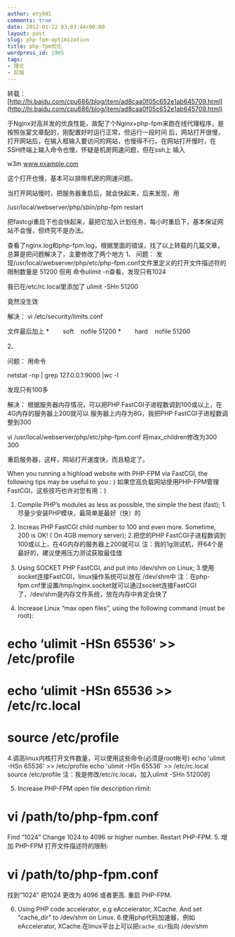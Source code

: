 ```yaml
---
author: ety001
comments: true
date: 2012-01-22 03:03:44+00:00
layout: post
slug: php-fpm-optimization
title: php-fpm优化
wordpress_id: 1905
tags:
- 理论
- 后端
---
```


转载：[http://hi.baidu.com/cpu686/blog/item/ad8caa0f05c652e1ab645709.html](http://hi.baidu.com/cpu686/blog/item/ad8caa0f05c652e1ab645709.html)

于Nginx对高并发的优良性能，故配了个Nginx+php-fpm来跑在线代理程序，是按照张宴文章配的，刚配置好时运行正常，但运行一段时间 后，网站打开很慢，打开网站后，在输入框输入要访问的网站，也慢得不行。在网站打开慢时，在SSH终端上输入命令也慢，怀疑是机房网速问题，但在ssh上 输入

w3m www.example.com

这个打开也慢，基本可以排除机房的网速问题。

当打开网站慢时，把服务器重启后，就会快起来，后来发现，用

/usr/local/webserver/php/sbin/php-fpm restart

把fastcgi重启下也会快起来，最把它加入计划任务，每小时重启下，基本保证网站不会慢，但终究不是办法。

查看了nginx.log和php-fpm.log，根据里面的错误，找了以上转载的几篇文章，总算是把问题解决了，主要修改了两个地方
1、
问题：
发现/usr/local/webserver/php/etc/php-fpm.conf文件里定义的打开文件描述符的限制数量是
<value name="rlimit_files">51200</value>
但用 命令ulimit -n查看，发现只有1024

我已在/etc/rc.local里添加了
ulimit -SHn 51200

竟然没生效

解决：
vi /etc/security/limits.conf

文件最后加上
*        soft    nofile 51200
*        hard    nofile 51200

<!-- more -->2、
问题：
用命令

netstat -np | grep 127.0.0.1:9000 |wc -l

发现只有100多

解决：
根据服务器内存情况，可以把PHP FastCGI子进程数调到100或以上，在4G内存的服务器上200就可以
服务器上内存为8G，我把PHP FastCGI子进程数调整到300

vi /usr/local/webserver/php/etc/php-fpm.conf
将max_children修改为300
<value name="max_children">300</value>

重启服务器，这样，网站打开速度快，而且稳定了。




When you running a highload website with PHP-FPM via FastCGI, the following tips may be useful to you : )
如果您高负载网站使用PHP-FPM管理FastCGI，这些技巧也许对您有用：)

1. Compile PHP’s modules as less as possible, the simple the best (fast);
1.尽量少安装PHP模块，最简单是最好（快）的

2. Increas PHP FastCGI child number to 100 and even more. Sometime, 200 is OK! ( On 4GB memory server);
2.把您的PHP FastCGI子进程数调到100或以上，在4G内存的服务器上200就可以
注：我的1g测试机，开64个是最好的，建议使用压力测试获取最佳值

3. Using SOCKET PHP FastCGI, and put into /dev/shm on Linux;
3.使用socket连接FastCGI，linux操作系统可以放在 /dev/shm中
注：在php-fpm.cnf里设置<value name="listen_address">/tmp/nginx.socket</value>就可以通过socket连接FastCGI了，/dev/shm是内存文件系统，放在内存中肯定会快了

4. Increase Linux “max open files”, using the following command (must be root):
# echo ‘ulimit -HSn 65536′ >> /etc/profile
# echo ‘ulimit -HSn 65536 >> /etc/rc.local
# source /etc/profile
4.调高linux内核打开文件数量，可以使用这些命令(必须是root帐号)
echo 'ulimit -HSn 65536' >> /etc/profile
echo 'ulimit -HSn 65536' >> /etc/rc.local
source /etc/profile
注：我是修改/etc/rc.local，加入ulimit -SHn 51200的

5. Increase PHP-FPM open file description rlimit:
# vi /path/to/php-fpm.conf
Find “<value name=”rlimit_files”>1024</value>”
Change 1024 to 4096 or higher number.
Restart PHP-FPM.
5. 增加 PHP-FPM 打开文件描述符的限制:
# vi /path/to/php-fpm.conf
找到“<value name="rlimit_files">1024</value>”
把1024 更改为 4096 或者更高.
重启 PHP-FPM.


6. Using PHP code accelerator, e.g eAccelerator, XCache. And set “cache_dir” to /dev/shm on Linux.
6.使用php代码加速器，例如 eAccelerator, XCache.在linux平台上可以把`cache_dir`指向 /dev/shm

